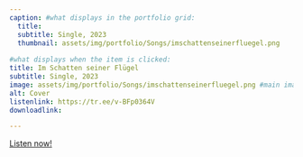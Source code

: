 ```yaml
---
caption: #what displays in the portfolio grid:
  title: 
  subtitle: Single, 2023
  thumbnail: assets/img/portfolio/Songs/imschattenseinerfluegel.png
  
#what displays when the item is clicked:
title: Im Schatten seiner Flügel
subtitle: Single, 2023
image: assets/img/portfolio/Songs/imschattenseinerfluegel.png #main image, can be a link or a file in assets/img/portfolio
alt: Cover
listenlink: https://tr.ee/v-BFp0364V
downloadlink: 

---
```


<a href="https://tr.ee/v-BFp0364V">Listen now!</a>


